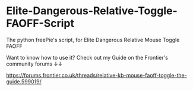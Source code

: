 # Elite-Dangerous-Relative-Toggle-FAOFF-Script
The python freePie's script, for Elite Dangerous Relative Mouse Toggle FAOFF 

Want to know how to use it?
Check out my Guide on the Frontier's community forums ↓↓

https://forums.frontier.co.uk/threads/relative-kb-mouse-faoff-toggle-the-guide.599019/
